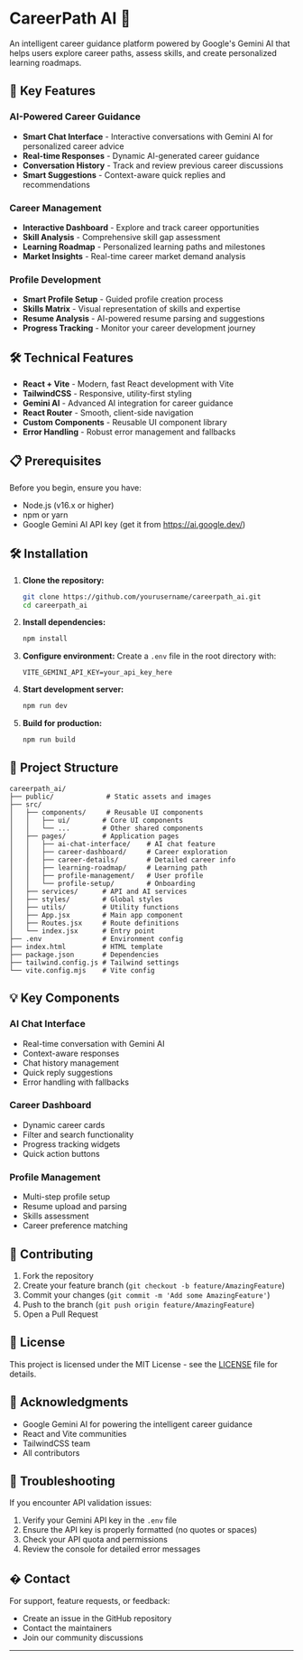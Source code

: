 # CareerPath AI 🚀

An intelligent career guidance platform powered by Google's Gemini AI that helps users explore career paths, assess skills, and create personalized learning roadmaps.

## 🌟 Key Features

### AI-Powered Career Guidance
- **Smart Chat Interface** - Interactive conversations with Gemini AI for personalized career advice
- **Real-time Responses** - Dynamic AI-generated career guidance
- **Conversation History** - Track and review previous career discussions
- **Smart Suggestions** - Context-aware quick replies and recommendations

### Career Management
- **Interactive Dashboard** - Explore and track career opportunities
- **Skill Analysis** - Comprehensive skill gap assessment
- **Learning Roadmap** - Personalized learning paths and milestones
- **Market Insights** - Real-time career market demand analysis

### Profile Development
- **Smart Profile Setup** - Guided profile creation process
- **Skills Matrix** - Visual representation of skills and expertise
- **Resume Analysis** - AI-powered resume parsing and suggestions
- **Progress Tracking** - Monitor your career development journey

## 🛠️ Technical Features

- **React + Vite** - Modern, fast React development with Vite
- **TailwindCSS** - Responsive, utility-first styling
- **Gemini AI** - Advanced AI integration for career guidance
- **React Router** - Smooth, client-side navigation
- **Custom Components** - Reusable UI component library
- **Error Handling** - Robust error management and fallbacks

## 📋 Prerequisites

Before you begin, ensure you have:
- Node.js (v16.x or higher)
- npm or yarn
- Google Gemini AI API key (get it from https://ai.google.dev/)

## 🛠️ Installation

1. **Clone the repository:**
   ```bash
   git clone https://github.com/yourusername/careerpath_ai.git
   cd careerpath_ai
   ```

2. **Install dependencies:**
   ```bash
   npm install
   ```

3. **Configure environment:**
   Create a `.env` file in the root directory with:
   ```env
   VITE_GEMINI_API_KEY=your_api_key_here
   ```

4. **Start development server:**
   ```bash
   npm run dev
   ```

5. **Build for production:**
   ```bash
   npm run build
   ```

## 📁 Project Structure

```
careerpath_ai/
├── public/             # Static assets and images
├── src/
│   ├── components/     # Reusable UI components
│   │   ├── ui/        # Core UI components
│   │   └── ...        # Other shared components
│   ├── pages/         # Application pages
│   │   ├── ai-chat-interface/    # AI chat feature
│   │   ├── career-dashboard/     # Career exploration
│   │   ├── career-details/       # Detailed career info
│   │   ├── learning-roadmap/     # Learning path
│   │   ├── profile-management/   # User profile
│   │   └── profile-setup/        # Onboarding
│   ├── services/      # API and AI services
│   ├── styles/        # Global styles
│   ├── utils/         # Utility functions
│   ├── App.jsx        # Main app component
│   ├── Routes.jsx     # Route definitions
│   └── index.jsx      # Entry point
├── .env               # Environment config
├── index.html         # HTML template
├── package.json       # Dependencies
├── tailwind.config.js # Tailwind settings
└── vite.config.mjs    # Vite config
```

## 💡 Key Components

### AI Chat Interface
- Real-time conversation with Gemini AI
- Context-aware responses
- Chat history management
- Quick reply suggestions
- Error handling with fallbacks

### Career Dashboard
- Dynamic career cards
- Filter and search functionality
- Progress tracking widgets
- Quick action buttons

### Profile Management
- Multi-step profile setup
- Resume upload and parsing
- Skills assessment
- Career preference matching

## 🤝 Contributing

1. Fork the repository
2. Create your feature branch (`git checkout -b feature/AmazingFeature`)
3. Commit your changes (`git commit -m 'Add some AmazingFeature'`)
4. Push to the branch (`git push origin feature/AmazingFeature`)
5. Open a Pull Request

## 📄 License

This project is licensed under the MIT License - see the [LICENSE](LICENSE) file for details.

## 🙏 Acknowledgments

- Google Gemini AI for powering the intelligent career guidance
- React and Vite communities
- TailwindCSS team
- All contributors

## 🐛 Troubleshooting

If you encounter API validation issues:
1. Verify your Gemini API key in the `.env` file
2. Ensure the API key is properly formatted (no quotes or spaces)
3. Check your API quota and permissions
4. Review the console for detailed error messages

## � Contact

For support, feature requests, or feedback:
- Create an issue in the GitHub repository
- Contact the maintainers
- Join our community discussions

---

